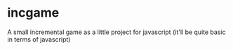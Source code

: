 # incgame
A small incremental game as a little project for javascript (it'll be quite basic in terms of javascript)
